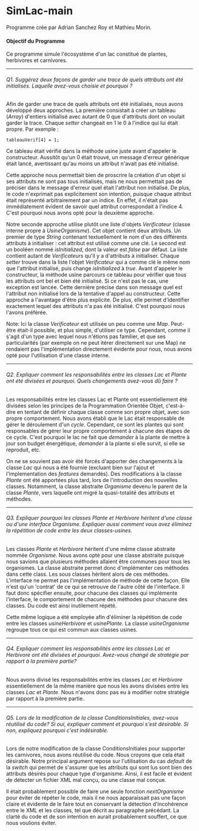 # SimLac-main

Programme crée par Adrian Sanchez Roy et Mathieu Morin.

#### Objectif du Programme

Ce programme simule l'écosystème d'un lac constitué de plantes, herbivores et carnivores.

---
###### Q1. Suggérez deux façons de garder une trace de quels attributs ont été initialisés. Laquelle avez-vous choisie et pourquoi ?

Afin de garder une trace de quels attributs ont été initialisés, nous avons développé deux approches.
La première consistait à créer un tableau (*Array*) d'entiers initialisé avec autant de 0 que d'attributs dont on
voulait garder la trace. Chaque *setter* changeait en 1 le 0 à l'indice qui lui était propre. Par exemple :

`tableauVerif[4] = 1;`

Ce tableau était vérifié dans la méthode usine juste avant d'appeler le constructeur. Aussitôt qu'un 0 était trouvé, 
un message d'erreur générique était lancé, avertissant qu'au moins un attribut n'avait pas été initialisé.

Cette approche nous permettait bien de proscrire la création d'un objet si ses attributs ne sont pas tous initialisés,
mais ne nous permettait pas de préciser dans le message d'erreur quel était l'attribut non initialisé. De plus, le code 
n'exprimait pas explicitement son intention, puisque chaque attribut était représenté arbitrairement par un indice. En
effet, il n'était pas immédiatement évident de savoir quel attribut correspondait à l'indice 4. 
C'est pourquoi nous avons opté pour la deuxième approche.

Notre seconde approche utilise plutôt une liste d'objets *Verificateur* (classe interne propre à *UsineOrganisme*). Cet 
objet contient deux attributs. Un premier de type *String* contenant textuellement le nom d'un des différents attributs à
initialiser : cet attribut est utilisé comme une clé. Le second est un booléen nommé *isInitialized*, dont la valeur est
*false* par défaut. La liste contient autant de *Verificateurs* qu'il y a d'attributs à initialiser. Chaque *setter* trouve
dans la liste l'objet *Verificateur* qui a comme clé le même nom que l'attribut initialisé, puis change *isInitialized*
à *true*. Avant d'appeler le constructeur, la méthode usine parcours ce tableau pour vérifier que tous les attributs ont
bel et bien été initialisé. Si ce n'est pas le cas, une exception est lancée. Cette dernière précise dans son message 
quel est l'attribut non initialisé lors de la tentative d'appel au constructeur. Cette approche a l'avantage d'être plus
explicite. De plus, elle permet d'identifier exactement lequel des attributs n'a pas été initialisé. 
C'est pourquoi nous l'avons préférée. 

Note: Ici la classe *Verificateur* est utilisée un peu comme une *Map*. Peut-être était-il possible, et plus simple, 
d'utiliser ce type. Cependant, comme il s'agit d'un type avec lequel nous n'étions pas familier, et que ses
particularités (par exemple on ne peut itérer directement sur une Map) ne rendaient pas l'implémentation directement
évidente pour nous, nous avons opté pour l'utilisation d'une classe interne.

---
###### Q2. Expliquer comment les responsabilités entre les classes Lac et Plante ont été divisées et pourquoi. Quels changements avez-vous dû faire ?

Les responsabilités entre les classes Lac et Plante ont essentiellement été divisées selon les principes de la
Programmation Orientée Objet, c'est-à-dire en tentant de définir chaque classe comme son propre objet, avec son propre
comportement. Nous avons établi que le Lac était responsable de gérer le déroulement d'un *cycle*. Cependant, ce sont 
les plantes qui sont responsables de gérer leur propre comportement à chacune des étapes de ce cycle. C'est pourquoi le
lac ne fait que *demander* à la plante de mettre à jour son budget énergétique, *demander* à la plante si elle survit, 
si elle se reproduit, etc.

On ne se souvient pas avoir été forcés d'apporter des changements à la classe *Lac* qui nous a été fournie (excluant 
bien sur l'ajout et l'implementation des *features* demandés). Des modifications à la classe *Plante* ont été apportées
plus tard, lors de l'introduction des nouvelles classes. Notamment, la classe abstraite *Organisme* devenu le parent de
la classe *Plante*, vers laquelle ont migré la quasi-totalité des attributs et méthodes.

---
###### Q3. Expliquer pourquoi les classes Plante et Herbivore héritent d'une classe ou d'une interface Organisme. Expliquer aussi comment vous avez éliminez la répétition de code entre les deux classes-usines.

Les classes *Plante* et *Herbivore* héritent d'une même classe abstraite nommée *Organisme*. Nous avons opté pour une 
classe abstraite puisque nous savions que plusieurs méthodes allaient être communes pour tous les organismes. La classe
abstraite permet donc d'implémenter ces méthodes dans cette class. Les sous classes héritent alors de ces méthodes. 
L'interface ne permet pas l'implémentation de méthode de cette façon. Elle n'est qu'un 'contrat' de ce qui se retrouve
de l'autre côté de l'interface. Il faut donc spécifier ensuite, pour chacune des classes qui implémente l'interface, le
comportement de chacune des méthodes pour chacune des classes. Du code est ainsi inutilement répété.

Cette même logique a été employée afin d'éliminer la répétition de code entre les classes *usineHerbivore* et
*usinePlante*. La classe *usineOrganisme* regroupe tous ce qui est commun aux classes usines.

---
###### Q4. Expliquer comment les responsabilités entre les classes Lac et Herbivore ont été divisées et pourquoi. Avez-vous changé de stratégie par rapport à la première partie?

Nous avons divisé les responsabilités entre les classes *Lac* et *Herbivore* essentiellement de la même manière que
nous les avons divisées entre les classes *Lac* et *Plante*. Nous n'avons donc pas eu à modifier notre stratégie par
rapport à la première partie. 

---
###### Q5. Lors de la modification de la classe ConditionsInitiales, avez-vous réutilisé du code? Si oui, expliquer comment et pourquoi s'est désirable. Si non, expliquez pourquoi c'est indésirable.

Lors de notre modification de la classe ConditionsInitiales pour supporter les carnivores, nous avons réutilisé du code. 
Nous croyons que cela était désirable. Notre principal argument repose sur l'utilisation du cas *default* de la
*switch* qui permet de s'assurer que les attributs qui sont lus sont bien des attributs désirés pour chaque type
d'organisme. Ainsi, il est facile et évident de détecter un fichier XML mal conçu, ou une classe mal conçue.

Il était probablement possible de faire une seule fonction *nextOrganisme* pour éviter de répéter le code, mais il ne
nous apparaissait pas une façon claire et évidente de le faire tout en conservant la détection d'incohérence entre le 
XML et les classes, tel que décrit au paragraphe précédant. La clarté du code et de son intention en aurait probablement
souffert, ce que nous voulions éviter.
